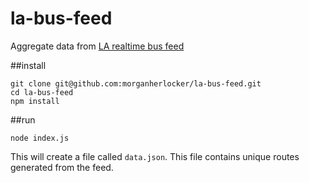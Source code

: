 # la-bus-feed

Aggregate data from [LA realtime bus feed](http://api.metro.net/agencies/lametro/vehicles/)

##install

```
git clone git@github.com:morganherlocker/la-bus-feed.git
cd la-bus-feed
npm install
```

##run

```
node index.js
```

This will create a file called `data.json`. This file contains unique routes generated from the feed.

